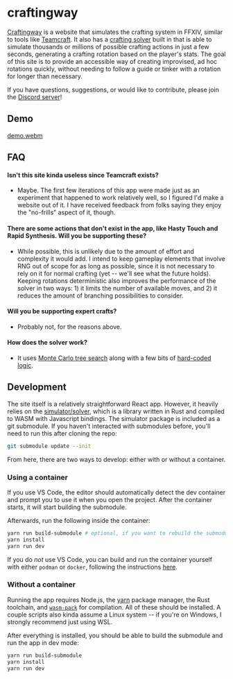 # craftingway

[Craftingway](https://craftingway.app/) is a website that simulates the crafting system in FFXIV, similar to tools like [Teamcraft](https://github.com/ffxiv-teamcraft). It also has a [crafting solver](https://github.com/alostsock/crafty) built in that is able to simulate thousands or millions of possible crafting actions in just a few seconds, generating a crafting rotation based on the player's stats. The goal of this site is to provide an accessible way of creating improvised, ad hoc rotations quickly, without needing to follow a guide or tinker with a rotation for longer than necessary.

If you have questions, suggestions, or would like to contribute, please join the [Discord server](https://discord.gg/sKC4VxeMjY)!

## Demo

[demo.webm](https://user-images.githubusercontent.com/49344439/230846092-07c67043-f4c5-47f5-b700-0e4e54f2dff7.webm)

## FAQ

#### Isn't this site kinda useless since Teamcraft exists?
- Maybe. The first few iterations of this app were made just as an experiment that happened to work relatively well, so I figured I'd make a website out of it. I have received feedback from folks saying they enjoy the "no-frills" aspect of it, though.

#### There are some actions that don't exist in the app, like Hasty Touch and Rapid Synthesis. Will you be supporting these?
- While possible, this is unlikely due to the amount of effort and complexity it would add. I intend to keep gameplay elements that involve RNG out of scope for as long as possible, since it is not necessary to rely on it for normal crafting (yet -- we'll see what the future holds). Keeping rotations deterministic also improves the performance of the solver in two ways: 1) it limits the number of available moves, and 2) it reduces the amount of branching possibilities to consider.

#### Will you be supporting expert crafts?
- Probably not, for the reasons above.

#### How does the solver work?
- It uses [Monte Carlo tree search](https://en.wikipedia.org/wiki/Monte_Carlo_tree_search) along with a few bits of [hard-coded logic](https://github.com/alostsock/crafty/blob/d788fedadb7fe01f219fef6e39d4bd8c9934386a/crafty/src/craft_state.rs#L156-L240).

## Development

The site itself is a relatively straightforward React app. However, it heavily relies on the [simulator/solver](https://github.com/alostsock/crafty), which is a library written in Rust and compiled to WASM with Javascript bindings. The simulator package is included as a git submodule. If you haven't interacted with submodules before, you'll need to run this after cloning the repo:

```sh
git submodule update --init
```

From here, there are two ways to develop: either with or without a container.

### Using a container

If you use VS Code, the editor should automatically detect the dev container and prompt you to use it when you open the project. After the container starts, it will start building the submodule.

Afterwards, run the following inside the container:

```sh
yarn run build-submodule # optional, if you want to rebuild the submodule
yarn install
yarn run dev
```

If you do *not* use VS Code, you can build and run the container yourself with either `podman` or `docker`, following the instructions [here](https://github.com/alostsock/craftingway/pull/1#issue-1670616719).

### Without a container

Running the app requires Node.js, the [yarn](https://classic.yarnpkg.com/lang/en/docs/install) package manager, the Rust toolchain, and [`wasm-pack`](https://rustwasm.github.io/wasm-pack/) for compilation. All of these should be installed. A couple scripts also kinda assume a Linux system -- if you're on Windows, I strongly recommend just using WSL.

After everything is installed, you should be able to build the submodule and run the app in dev mode:

```sh
yarn run build-submodule
yarn install
yarn run dev
```